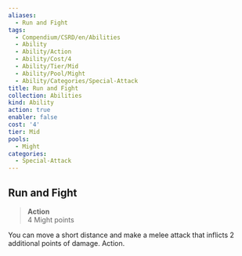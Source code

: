 ```yaml
---
aliases:
  - Run and Fight
tags:
  - Compendium/CSRD/en/Abilities
  - Ability
  - Ability/Action
  - Ability/Cost/4
  - Ability/Tier/Mid
  - Ability/Pool/Might
  - Ability/Categories/Special-Attack
title: Run and Fight
collection: Abilities
kind: Ability
action: true
enabler: false
cost: '4'
tier: Mid
pools:
  - Might
categories:
  - Special-Attack
---
```

## Run and Fight  
>**Action**  
>4 Might points
  
You can move a short distance and make a melee attack that inflicts 2 additional points of damage. Action.